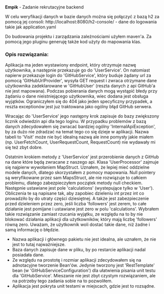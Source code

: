 **Empik** - Zadanie rekrutacyjne backend

W celu weryfikacji danych w bazie danych można się połączyć z bazą h2 za pomocą jej consoli:
http://localhost:8080/h2-console/ - dane do logowania takie jak application.yaml

Do budowania projektu i zarządzania zależnościami użyłem maven'a.
Za pomocą jego pluginu generuję także kod użyty do mapowania klas.

### **Opis rozwiązania:**

Aplikacja ma jeden wystawiony endpoint, który otrzymuje nazwę użytkownika, a następnie przekazuje go do 'UserService'.
On natomiast napierw przekazuje login do 'GitHubService', który buduje żądany url za pomocą 'GitHubUrlProvider', wysyła GET request 
i zwraca otrzymane dane użytkownika zadeklarowane w 'GitHubUser' (reszta danych z api GitHub'a nie jest mapowana).
Podczas pobierania danych mogą wystąpić błedy przy żądaniu o dane nieistniejącego użytkownika, wiec dodana jest obsługa wyjątków.
Ograniczyłem się do 404 jako jeden specyficzny przypadek, a reszta exceptionów jest juz traktowana jako ogólny błąd GitHub serwera.

Wracając do 'UserService' jego następny krok zapisuje do bazy zwiększony licznik odwiedzin api dla tego loginu.
W przypadku problemów z bazą danych zdecydowałem się zwracać bardziej ogólny 'InternalApiException', by za dużo nie zdradzać
na temat tego co się dzieje w aplikacji. Nazwa tabeli to 'Visit' może nie być idealną nazwą ale inne pomysły jakie miałem
(np. UserFetchCount, UserRequestCount, RequestCount) nie wydawały mi się też zbyt dobre.

Ostatnim krokiem metody z 'UserService' jest przerobienie danych z GitHub na dane które będą zwracane z naszego api.
Klasa 'UserProcessor' zajmuje się najpierw wywołaniem MapStruct. Uznałem, że lepiej mieć oddzielne modele danych, 
dlatego skorzystałem z pomocy mapowania. Null pointery są weryfikowane przez sam MapsStruct, ale nie rozwiązuje to całkiem problemu,
dlatego zabezpieczyłem początek metody null checkiem.
Następnie ustawiane jest pole 'calculations' (wystepujące tylko w 'User'). Obliczenia te są napisane tak, 
aby zapobiec dzieleniu int przez int co prowadziło by do utraty części dziesiętnej. A także jest zabezpieczenie 
przed dzieleniem przez zero, jeśli liczba 'followers' jest zerem, to całe działanie jest pomijane 
i ustawiane jest zero w polu 'calculations'. Wybrałem takie rozwiązanie zamiast rzucania wyjątku, ze względu na to
by nie blokować działania aplikacji dla użytkowników, który mają liczbę 'followers' równą zero. Uważam, że użytkownik 
woli dostać takie dane, niż żadne i samą informację o błędzie. 

- Nazwa aplikacji i głównego pakietu nie jest idealna, ale uznałem, że nie jest to tutaj najważniejsze.
- Baza danych zapisuje dane w pliku, by po restarcie aplikacji nadal posiadała dane.
- Ze względu na prostotę i rozmiar aplikacji zdecydowałem się na adnotacyjne tworzenie Bean'ów. Jedynie tworzony jest 'RestTemplate'
bean (w 'GitHubServiceConfiguration') dla ułatwienia pisania unit testu dla 'GitHubService'. 
Mieszanie nie jest zbyt czystym rozwiązaniem, ale na potrzeby tego zadania sobie na to pozwoliłem. 
- Aplikacja jest pokryta unit testami w miejscach, gdzie jest to rozsądne.
